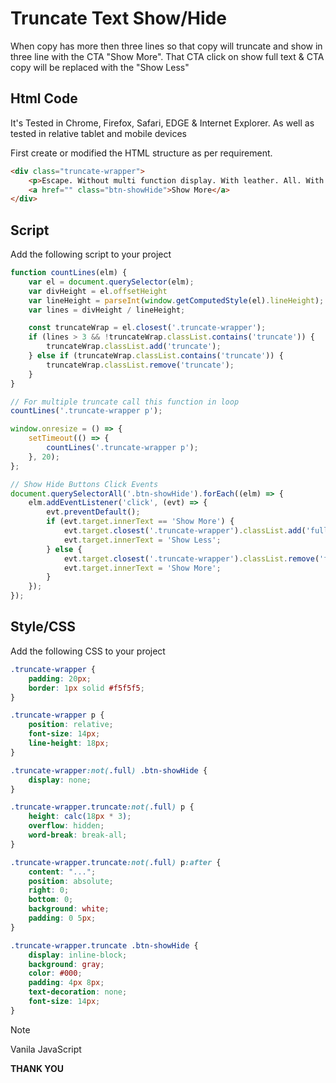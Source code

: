 # Truncate Text Show/Hide

When copy has more then three lines so that copy will truncate and show in three line with the CTA "Show More". That CTA click on show full text & CTA copy will be replaced with the "Show Less"

## Html Code

It's Tested in Chrome, Firefox, Safari, EDGE & Internet Explorer. As well as tested in relative tablet and mobile devices


First create or modified the HTML structure as per requirement.
```html
<div class="truncate-wrapper">
    <p>Escape. Without multi function display. With leather. All. With mfd high tft screen. With sync system.Without cruise control. Focus Electric. Without navigation system.</p>
    <a href="" class="btn-showHide">Show More</a>
</div>
```

## Script

Add the following script to your project
```javascript
function countLines(elm) {
    var el = document.querySelector(elm);
    var divHeight = el.offsetHeight
    var lineHeight = parseInt(window.getComputedStyle(el).lineHeight);
    var lines = divHeight / lineHeight;

    const truncateWrap = el.closest('.truncate-wrapper');
    if (lines > 3 && !truncateWrap.classList.contains('truncate')) {
        truncateWrap.classList.add('truncate');
    } else if (truncateWrap.classList.contains('truncate')) {
        truncateWrap.classList.remove('truncate');
    }
}

// For multiple truncate call this function in loop
countLines('.truncate-wrapper p');

window.onresize = () => {
    setTimeout(() => {
        countLines('.truncate-wrapper p');
    }, 20);
};

// Show Hide Buttons Click Events
document.querySelectorAll('.btn-showHide').forEach((elm) => {
    elm.addEventListener('click', (evt) => {
        evt.preventDefault();
        if (evt.target.innerText == 'Show More') {
            evt.target.closest('.truncate-wrapper').classList.add('full');
            evt.target.innerText = 'Show Less';
        } else {
            evt.target.closest('.truncate-wrapper').classList.remove('full');
            evt.target.innerText = 'Show More';
        }
    });
});
```


## Style/CSS
Add the following CSS to your project
```css
.truncate-wrapper {
    padding: 20px;
    border: 1px solid #f5f5f5;
}

.truncate-wrapper p {
    position: relative;
    font-size: 14px;
    line-height: 18px;
}

.truncate-wrapper:not(.full) .btn-showHide {
    display: none;
}

.truncate-wrapper.truncate:not(.full) p {
    height: calc(18px * 3);
    overflow: hidden;
    word-break: break-all;
}

.truncate-wrapper.truncate:not(.full) p:after {
    content: "...";
    position: absolute;
    right: 0;
    bottom: 0;
    background: white;
    padding: 0 5px;
}

.truncate-wrapper.truncate .btn-showHide {
    display: inline-block;
    background: gray;
    color: #000;
    padding: 4px 8px;
    text-decoration: none;
    font-size: 14px;
}
```
> [!NOTE]
> Vanila JavaScript

**THANK YOU**

